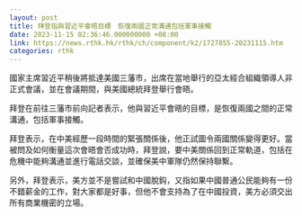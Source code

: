 ```yaml
---
layout: post
title: 拜登指與習近平會晤目標　恢復兩國正常溝通包括軍事接觸
date: 2023-11-15 02:36:46.000000000 +08:00
link: https://news.rthk.hk/rthk/ch/component/k2/1727855-20231115.htm
categories: rthk
---
```


國家主席習近平稍後將抵達美國三藩市，出席在當地舉行的亞太經合組織領導人非正式會議，並在會議期間，與美國總統拜登舉行會晤。

拜登在前往三藩市前向記者表示，他與習近平會晤的目標，是恢復兩國之間的正常溝通，包括軍事接觸。

拜登表示，在中美經歷一段時間的緊張關係後，他正試圖令兩國關係變得更好。當被問及如何衡量這次會晤會否成功時，拜登說，要中美關係回到正常軌道，包括在危機中能夠溝通並進行電話交談，並確保美中軍隊仍然保持聯繫。

另外，拜登表示，美方並不是嘗試和中國脫鈎，又指如果中國普通公民能夠有一份不錯薪金的工作，對大家都是好事，但他不會支持為了在中國投資，美方必須交出所有商業機密的立場。
